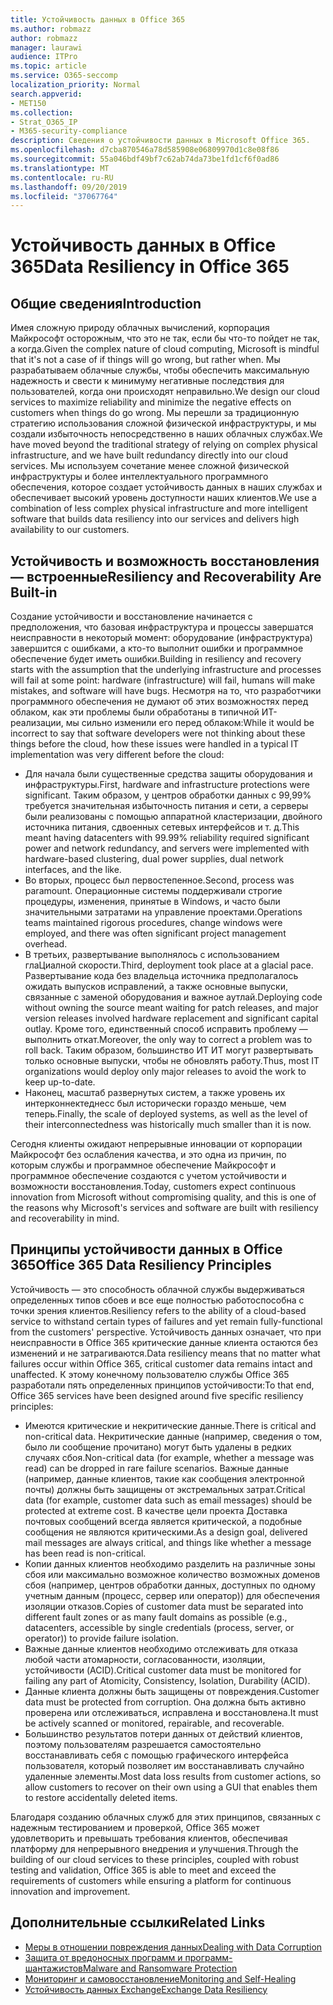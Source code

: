 ```yaml
---
title: Устойчивость данных в Office 365
ms.author: robmazz
author: robmazz
manager: laurawi
audience: ITPro
ms.topic: article
ms.service: O365-seccomp
localization_priority: Normal
search.appverid:
- MET150
ms.collection:
- Strat_O365_IP
- M365-security-compliance
description: Сведения о устойчивости данных в Microsoft Office 365.
ms.openlocfilehash: d7cba870546a78d585908e06809970d1c8e08f86
ms.sourcegitcommit: 55a046bdf49bf7c62ab74da73be1fd1cf6f0ad86
ms.translationtype: MT
ms.contentlocale: ru-RU
ms.lasthandoff: 09/20/2019
ms.locfileid: "37067764"
---
```

# <a name="data-resiliency-in-office-365"></a><span data-ttu-id="4f195-103">Устойчивость данных в Office 365</span><span class="sxs-lookup"><span data-stu-id="4f195-103">Data Resiliency in Office 365</span></span>

## <a name="introduction"></a><span data-ttu-id="4f195-104">Общие сведения</span><span class="sxs-lookup"><span data-stu-id="4f195-104">Introduction</span></span>
<span data-ttu-id="4f195-105">Имея сложную природу облачных вычислений, корпорация Майкрософт осторожным, что это не так, если бы что-то пойдет не так, а когда.</span><span class="sxs-lookup"><span data-stu-id="4f195-105">Given the complex nature of cloud computing, Microsoft is mindful that it's not a case of if things will go wrong, but rather when.</span></span> <span data-ttu-id="4f195-106">Мы разрабатываем облачные службы, чтобы обеспечить максимальную надежность и свести к минимуму негативные последствия для пользователей, когда они происходят неправильно.</span><span class="sxs-lookup"><span data-stu-id="4f195-106">We design our cloud services to maximize reliability and minimize the negative effects on customers when things do go wrong.</span></span> <span data-ttu-id="4f195-107">Мы перешли за традиционную стратегию использования сложной физической инфраструктуры, и мы создали избыточность непосредственно в наших облачных службах.</span><span class="sxs-lookup"><span data-stu-id="4f195-107">We have moved beyond the traditional strategy of relying on complex physical infrastructure, and we have built redundancy directly into our cloud services.</span></span> <span data-ttu-id="4f195-108">Мы используем сочетание менее сложной физической инфраструктуры и более интеллектуального программного обеспечения, которое создает устойчивость данных в наших службах и обеспечивает высокий уровень доступности наших клиентов.</span><span class="sxs-lookup"><span data-stu-id="4f195-108">We use a combination of less complex physical infrastructure and more intelligent software that builds data resiliency into our services and delivers high availability to our customers.</span></span> 

## <a name="resiliency-and-recoverability-are-built-in"></a><span data-ttu-id="4f195-109">Устойчивость и возможность восстановления — встроенные</span><span class="sxs-lookup"><span data-stu-id="4f195-109">Resiliency and Recoverability Are Built-in</span></span> 
<span data-ttu-id="4f195-110">Создание устойчивости и восстановление начинается с предположения, что базовая инфраструктура и процессы завершатся неисправности в некоторый момент: оборудование (инфраструктура) завершится с ошибками, а кто-то выполнит ошибки и программное обеспечение будет иметь ошибки.</span><span class="sxs-lookup"><span data-stu-id="4f195-110">Building in resiliency and recovery starts with the assumption that the underlying infrastructure and processes will fail at some point: hardware (infrastructure) will fail, humans will make mistakes, and software will have bugs.</span></span> <span data-ttu-id="4f195-111">Несмотря на то, что разработчики программного обеспечения не думают об этих возможностях перед облаком, как эти проблемы были обработаны в типичной ИТ-реализации, мы сильно изменили его перед облаком:</span><span class="sxs-lookup"><span data-stu-id="4f195-111">While it would be incorrect to say that software developers were not thinking about these things before the cloud, how these issues were handled in a typical IT implementation was very different before the cloud:</span></span> 
- <span data-ttu-id="4f195-112">Для начала были существенные средства защиты оборудования и инфраструктуры.</span><span class="sxs-lookup"><span data-stu-id="4f195-112">First, hardware and infrastructure protections were significant.</span></span> <span data-ttu-id="4f195-113">Таким образом, у центров обработки данных с 99,99% требуется значительная избыточность питания и сети, а серверы были реализованы с помощью аппаратной кластеризации, двойного источника питания, сдвоенных сетевых интерфейсов и т. д.</span><span class="sxs-lookup"><span data-stu-id="4f195-113">This meant having datacenters with 99.99% reliability required significant power and network redundancy, and servers were implemented with hardware-based clustering, dual power supplies, dual network interfaces, and the like.</span></span> 
- <span data-ttu-id="4f195-114">Во вторых, процесс был первостепенное.</span><span class="sxs-lookup"><span data-stu-id="4f195-114">Second, process was paramount.</span></span> <span data-ttu-id="4f195-115">Операционные системы поддерживали строгие процедуры, изменения, принятые в Windows, и часто были значительными затратами на управление проектами.</span><span class="sxs-lookup"><span data-stu-id="4f195-115">Operations teams maintained rigorous procedures, change windows were employed, and there was often significant project management overhead.</span></span> 
- <span data-ttu-id="4f195-116">В третьих, развертывание выполнялось с использованием глаЦиалной скорости.</span><span class="sxs-lookup"><span data-stu-id="4f195-116">Third, deployment took place at a glacial pace.</span></span> <span data-ttu-id="4f195-117">Развертывание кода без владельца источника предполагалось ожидать выпусков исправлений, а также основные выпуски, связанные с заменой оборудования и важное аутлай.</span><span class="sxs-lookup"><span data-stu-id="4f195-117">Deploying code without owning the source meant waiting for patch releases, and major version releases involved hardware replacement and significant capital outlay.</span></span> <span data-ttu-id="4f195-118">Кроме того, единственный способ исправить проблему — выполнить откат.</span><span class="sxs-lookup"><span data-stu-id="4f195-118">Moreover, the only way to correct a problem was to roll back.</span></span> <span data-ttu-id="4f195-119">Таким образом, большинство ИТ ИТ могут развертывать только основные выпуски, чтобы не обновлять работу.</span><span class="sxs-lookup"><span data-stu-id="4f195-119">Thus, most IT organizations would deploy only major releases to avoid the work to keep up-to-date.</span></span> 
- <span data-ttu-id="4f195-120">Наконец, масштаб развернутых систем, а также уровень их интерконнектеднесс был исторически гораздо меньше, чем теперь.</span><span class="sxs-lookup"><span data-stu-id="4f195-120">Finally, the scale of deployed systems, as well as the level of their interconnectedness was historically much smaller than it is now.</span></span> 

<span data-ttu-id="4f195-121">Сегодня клиенты ожидают непрерывные инновации от корпорации Майкрософт без ослабления качества, и это одна из причин, по которым службы и программное обеспечение Майкрософт и программное обеспечение создаются с учетом устойчивости и возможности восстановления.</span><span class="sxs-lookup"><span data-stu-id="4f195-121">Today, customers expect continuous innovation from Microsoft without compromising quality, and this is one of the reasons why Microsoft's services and software are built with resiliency and recoverability in mind.</span></span> 

## <a name="office-365-data-resiliency-principles"></a><span data-ttu-id="4f195-122">Принципы устойчивости данных в Office 365</span><span class="sxs-lookup"><span data-stu-id="4f195-122">Office 365 Data Resiliency Principles</span></span> 
<span data-ttu-id="4f195-123">Устойчивость — это способность облачной службы выдерживаться определенных типов сбоев и все еще полностью работоспособна с точки зрения клиентов.</span><span class="sxs-lookup"><span data-stu-id="4f195-123">Resiliency refers to the ability of a cloud-based service to withstand certain types of failures and yet remain fully-functional from the customers' perspective.</span></span> <span data-ttu-id="4f195-124">Устойчивость данных означает, что при неисправности в Office 365 критические данные клиента остаются без изменений и не затрагиваются.</span><span class="sxs-lookup"><span data-stu-id="4f195-124">Data resiliency means that no matter what failures occur within Office 365, critical customer data remains intact and unaffected.</span></span> <span data-ttu-id="4f195-125">К этому конечному пользователю службы Office 365 разработали пять определенных принципов устойчивости:</span><span class="sxs-lookup"><span data-stu-id="4f195-125">To that end, Office 365 services have been designed around five specific resiliency principles:</span></span> 
- <span data-ttu-id="4f195-126">Имеются критические и некритические данные.</span><span class="sxs-lookup"><span data-stu-id="4f195-126">There is critical and non-critical data.</span></span> <span data-ttu-id="4f195-127">Некритические данные (например, сведения о том, было ли сообщение прочитано) могут быть удалены в редких случаях сбоя.</span><span class="sxs-lookup"><span data-stu-id="4f195-127">Non-critical data (for example, whether a message was read) can be dropped in rare failure scenarios.</span></span> <span data-ttu-id="4f195-128">Важные данные (например, данные клиентов, такие как сообщения электронной почты) должны быть защищены от экстремальных затрат.</span><span class="sxs-lookup"><span data-stu-id="4f195-128">Critical data (for example, customer data such as email messages) should be protected at extreme cost.</span></span> <span data-ttu-id="4f195-129">В качестве цели проекта Доставка почтовых сообщений всегда является критической, а подобные сообщения не являются критическими.</span><span class="sxs-lookup"><span data-stu-id="4f195-129">As a design goal, delivered mail messages are always critical, and things like whether a message has been read is non-critical.</span></span> 
- <span data-ttu-id="4f195-130">Копии данных клиентов необходимо разделить на различные зоны сбоя или максимально возможное количество возможных доменов сбоя (например, центров обработки данных, доступных по одному учетным данным (процесс, сервер или оператор)) для обеспечения изоляции отказов.</span><span class="sxs-lookup"><span data-stu-id="4f195-130">Copies of customer data must be separated into different fault zones or as many fault domains as possible (e.g., datacenters, accessible by single credentials (process, server, or operator)) to provide failure isolation.</span></span> 
- <span data-ttu-id="4f195-131">Важные данные клиентов необходимо отслеживать для отказа любой части атомарности, согласованности, изоляции, устойчивости (ACID).</span><span class="sxs-lookup"><span data-stu-id="4f195-131">Critical customer data must be monitored for failing any part of Atomicity, Consistency, Isolation, Durability (ACID).</span></span> 
- <span data-ttu-id="4f195-132">Данные клиента должны быть защищены от повреждения.</span><span class="sxs-lookup"><span data-stu-id="4f195-132">Customer data must be protected from corruption.</span></span> <span data-ttu-id="4f195-133">Она должна быть активно проверена или отслеживаться, исправлена и восстановлена.</span><span class="sxs-lookup"><span data-stu-id="4f195-133">It must be actively scanned or monitored, repairable, and recoverable.</span></span> 
- <span data-ttu-id="4f195-134">Большинство результатов потери данных от действий клиентов, поэтому пользователям разрешается самостоятельно восстанавливать себя с помощью графического интерфейса пользователя, который позволяет им восстанавливать случайно удаленные элементы.</span><span class="sxs-lookup"><span data-stu-id="4f195-134">Most data loss results from customer actions, so allow customers to recover on their own using a GUI that enables them to restore accidentally deleted items.</span></span> 
 
<span data-ttu-id="4f195-135">Благодаря созданию облачных служб для этих принципов, связанных с надежным тестированием и проверкой, Office 365 может удовлетворить и превышать требования клиентов, обеспечивая платформу для непрерывного внедрения и улучшения.</span><span class="sxs-lookup"><span data-stu-id="4f195-135">Through the building of our cloud services to these principles, coupled with robust testing and validation, Office 365 is able to meet and exceed the requirements of customers while ensuring a platform for continuous innovation and improvement.</span></span> 

## <a name="related-links"></a><span data-ttu-id="4f195-136">Дополнительные ссылки</span><span class="sxs-lookup"><span data-stu-id="4f195-136">Related Links</span></span>

- [<span data-ttu-id="4f195-137">Меры в отношении повреждения данных</span><span class="sxs-lookup"><span data-stu-id="4f195-137">Dealing with Data Corruption</span></span>](office-365-dealing-with-data-corruption.md)
- [<span data-ttu-id="4f195-138">Защита от вредоносных программ и программ-шантажистов</span><span class="sxs-lookup"><span data-stu-id="4f195-138">Malware and Ransomware Protection</span></span>](office-365-malware-and-ransomware-protection.md)
- [<span data-ttu-id="4f195-139">Мониторинг и самовосстановление</span><span class="sxs-lookup"><span data-stu-id="4f195-139">Monitoring and Self-Healing</span></span>](office-365-monitoring-and-self-healing.md)
- [<span data-ttu-id="4f195-140">Устойчивость данных Exchange</span><span class="sxs-lookup"><span data-stu-id="4f195-140">Exchange Data Resiliency</span></span>](office-365-exchange-data-resiliency.md)